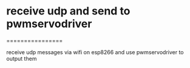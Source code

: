 # receive udp and send to pwmservodriver
================

receive udp messages via wifi on esp8266 and use pwmservodriver to output them

